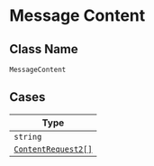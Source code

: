 
# Message Content

## Class Name

`MessageContent`

## Cases

| Type |
|  --- |
| `string` |
| [`ContentRequest2[]`](../../../doc/models/containers/content-request-2.md) |

